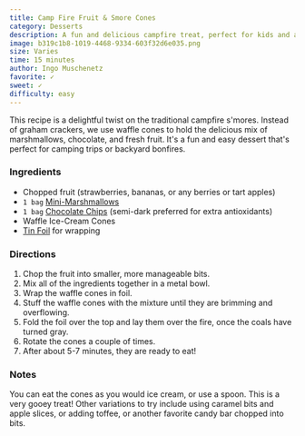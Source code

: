 ```yaml
---
title: Camp Fire Fruit & Smore Cones
category: Desserts
description: A fun and delicious campfire treat, perfect for kids and adults alike. Enjoy the gooey goodness of marshmallows and chocolate chips mixed with fresh fruit, all stuffed into a waffle cone and heated over the fire.
image: b319c1b8-1019-4468-9334-603f32d6e035.png
size: Varies
time: 15 minutes
author: Ingo Muschenetz
favorite: ✓
sweet: ✓
difficulty: easy
---
```


This recipe is a delightful twist on the traditional campfire s'mores. Instead of graham crackers, we use waffle cones to hold the delicious mix of marshmallows, chocolate, and fresh fruit. It's a fun and easy dessert that's perfect for camping trips or backyard bonfires.

### Ingredients

* Chopped fruit (strawberries, bananas, or any berries or tart apples)
* `1 bag` [Mini-Marshmallows](https://amzn.to/2Ygm9g5)
* `1 bag` [Chocolate Chips](https://amzn.to/2HbuaNP) (semi-dark preferred for extra antioxidants)
* Waffle Ice-Cream Cones
* [Tin Foil](https://amzn.to/2YfE6Lx) for wrapping

### Directions

1. Chop the fruit into smaller, more manageable bits.
2. Mix all of the ingredients together in a metal bowl.
3. Wrap the waffle cones in foil.
4. Stuff the waffle cones with the mixture until they are brimming and overflowing.
5. Fold the foil over the top and lay them over the fire, once the coals have turned gray.
6. Rotate the cones a couple of times.
7. After about 5-7 minutes, they are ready to eat!

### Notes

You can eat the cones as you would ice cream, or use a spoon. This is a very gooey treat! Other variations to try include using caramel bits and apple slices, or adding toffee, or another favorite candy bar chopped into bits.